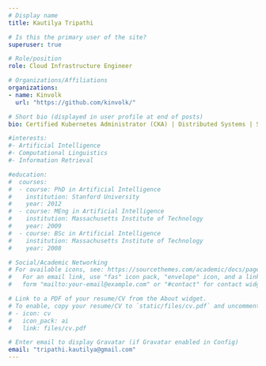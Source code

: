 ```yaml
---
# Display name
title: Kautilya Tripathi

# Is this the primary user of the site?
superuser: true

# Role/position
role: Cloud Infrastructure Engineer

# Organizations/Affiliations
organizations:
- name: Kinvolk
  url: "https://github.com/kinvolk/"

# Short bio (displayed in user profile at end of posts)
bio: Certified Kubernetes Administrator (CKA) | Distributed Systems | Systems Programming | OSS ❤️

#interests:
#- Artificial Intelligence
#- Computational Linguistics
#- Information Retrieval

#education:
#  courses:
#  - course: PhD in Artificial Intelligence
#    institution: Stanford University
#    year: 2012
#  - course: MEng in Artificial Intelligence
#    institution: Massachusetts Institute of Technology
#    year: 2009
#  - course: BSc in Artificial Intelligence
#    institution: Massachusetts Institute of Technology
#    year: 2008

# Social/Academic Networking
# For available icons, see: https://sourcethemes.com/academic/docs/page-builder/#icons
#   For an email link, use "fas" icon pack, "envelope" icon, and a link in the
#   form "mailto:your-email@example.com" or "#contact" for contact widget.

# Link to a PDF of your resume/CV from the About widget.
# To enable, copy your resume/CV to `static/files/cv.pdf` and uncomment the lines below.
# - icon: cv
#   icon_pack: ai
#   link: files/cv.pdf

# Enter email to display Gravatar (if Gravatar enabled in Config)
email: "tripathi.kautilya@gmail.com"
---
```


